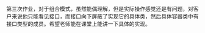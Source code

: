 第三次作业，对于组合模式，虽然能偶理解，但是实际操作感觉还是有问题，对客户来说他只能看见接口，而接口向下屏蔽了实现它的具体类，然后具体容器类中有接口类型的成员。希望老师能在课堂上能讲一下具体的实现。
